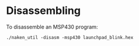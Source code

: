 Disassembling
=============

To disassemble an MSP430 program:

    ./naken_util -disasm -msp430 launchpad_blink.hex


